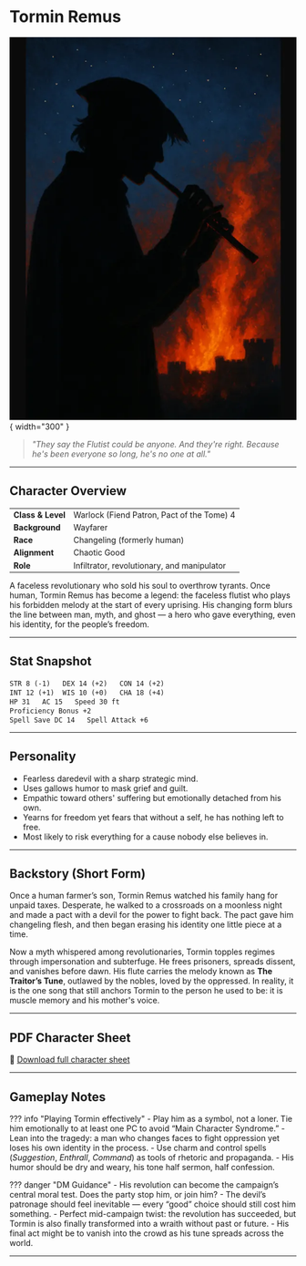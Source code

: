 # Tormin Remus

![Tormin Remus](assets/characters/tormin-remus.webp){ width="300" }

> *"They say the Flutist could be anyone. And they're right. Because he's been everyone so long, he's no one at all."*

---

## Character Overview

|                   |                                      |
| ----------------- | ------------------------------------ |
| **Class & Level** | Warlock (Fiend Patron, Pact of the Tome) 4 |
| **Background**    | Wayfarer                             |
| **Race**          | Changeling (formerly human)          |
| **Alignment**     | Chaotic Good                         |
| **Role**          | Infiltrator, revolutionary, and manipulator |

A faceless revolutionary who sold his soul to overthrow tyrants. Once human, Tormin Remus has become a legend: the faceless flutist who plays his forbidden melody at the start of every uprising. His changing form blurs the line between man, myth, and ghost — a hero who gave everything, even his identity, for the people’s freedom.

---

## Stat Snapshot

```text
STR 8 (-1)   DEX 14 (+2)   CON 14 (+2)
INT 12 (+1)  WIS 10 (+0)   CHA 18 (+4)
HP 31   AC 15   Speed 30 ft
Proficiency Bonus +2
Spell Save DC 14   Spell Attack +6
```

---

## Personality

* Fearless daredevil with a sharp strategic mind.
* Uses gallows humor to mask grief and guilt.
* Empathic toward others' suffering but emotionally detached from his own.
* Yearns for freedom yet fears that without a self, he has nothing left to free.
* Most likely to risk everything for a cause nobody else believes in.

---

## Backstory (Short Form)

Once a human farmer’s son, Tormin Remus watched his family hang for unpaid taxes. Desperate, he walked to a crossroads on a moonless night and made a pact with a devil for the power to fight back. The pact gave him changeling flesh, and then began erasing his identity one little piece at a time.

Now a myth whispered among revolutionaries, Tormin topples regimes through impersonation and subterfuge. He frees prisoners, spreads dissent, and vanishes before dawn. His flute carries the melody known as **The Traitor’s Tune**, outlawed by the nobles, loved by the oppressed. In reality, it is the one song that still anchors Tormin to the person he used to be: it is muscle memory and his mother's voice.

---

## PDF Character Sheet

📄 [Download full character sheet](../assets/Tormin%20Remus%20lv%204%20flattened.pdf)

---

## Gameplay Notes

??? info "Playing Tormin effectively"
    - Play him as a symbol, not a loner. Tie him emotionally to at least one PC to avoid “Main Character Syndrome.”
    - Lean into the tragedy: a man who changes faces to fight oppression yet loses his own identity in the process.
    - Use charm and control spells (*Suggestion*, *Enthrall*, *Command*) as tools of rhetoric and propaganda.
    - His humor should be dry and weary, his tone half sermon, half confession.

??? danger "DM Guidance"
    - His revolution can become the campaign’s central moral test. Does the party stop him, or join him?
    - The devil’s patronage should feel inevitable — every “good” choice should still cost him something.
    - Perfect mid-campaign twist: the revolution has succeeded, but Tormin is also finally transformed into a wraith without past or future.
    - His final act might be to vanish into the crowd as his tune spreads across the world.

---
